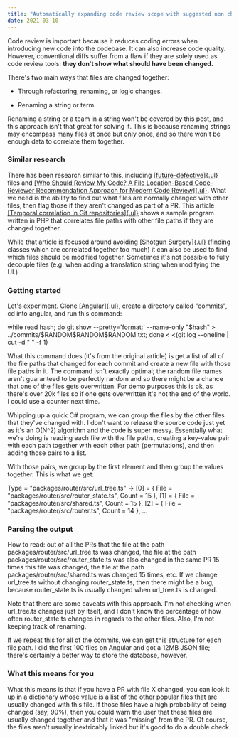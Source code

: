 ```yaml
---
title: "Automatically expanding code review scope with suggested non changed files"
date: 2021-03-10
---
```


Code review is important because it reduces coding errors when introducing new code into the codebase. It can also increase code quality. However, conventional diffs suffer from a flaw if they are solely used as code review tools: **they don't show what should have been changed.**

There's two main ways that files are changed together:

-   Through refactoring, renaming, or logic changes.

-   Renaming a string or term.

Renaming a string or a team in a string won't be covered by this post, and this approach isn't that great for solving it. This is because renaming strings may encompass many files at once but only once, and so there won't be enough data to correlate them together.

### Similar research

There has been research similar to this, including [[future-defective]{.ul}](https://sail.cs.queensu.ca/Downloads/MSR2015_InvestigatingCodeReviewPracticesInDefectiveFiles_AnEmpiricalStudyOfTheQtSystem.pdf) files and [[Who Should Review My Code? A File Location-Based Code-Reviewer Recommendation Approach for Modern Code Review]{.ul}](http://chakkrit.com/assets/papers/thongtanunam2015saner.pdf). What we need is the ability to find out what files are normally changed with other files, then flag those if they aren't changed as part of a PR. This article [[Temporal correlation in Git repositories]{.ul}](https://dzone.com/articles/temporal-correlation-git) shows a sample program written in PHP that correlates file paths with other file paths if they are changed together.

While that article is focused around avoiding [[Shotgun Surgery]{.ul}](https://michaelfeathers.typepad.com/michael_feathers_blog/2011/09/temporal-correlation-of-class-changes.html) (finding classes which are correlated together too much) it can also be used to find which files should be modified together. Sometimes it's not possible to fully decouple files (e.g. when adding a translation string when modifying the UI.)

### Getting started

Let's experiment. Clone [[Angular]{.ul}](https://github.com/angular/angular), create a directory called "commits", cd into angular, and run this command:

while read hash; do git show \--pretty=\'format:\' \--name-only \"\$hash\" \> ../commits/\$RANDOM\$RANDOM\$RANDOM.txt; done \< \<(git log \--oneline \| cut -d \" \" -f 1)

What this command does (it's from the original article) is get a list of all of the file paths that changed for each commit and create a new file with those file paths in it. The command isn't exactly optimal; the random file names aren't guaranteed to be perfectly random and so there might be a chance that one of the files gets overwritten. For demo purposes this is ok, as there's over 20k files so if one gets overwritten it's not the end of the world. I could use a counter next time.

Whipping up a quick C\# program, we can group the files by the other files that they've changed with. I don't want to release the source code just yet as it's an O(N\^2) algorithm and the code is super messy. Essentially what we're doing is reading each file with the file paths, creating a key-value pair with each path together with each other path (permutations), and then adding those pairs to a list.

With those pairs, we group by the first element and then group the values together. This is what we get:

Type = \"packages/router/src/url_tree.ts\" -\> \[0\] = { File = \"packages/router/src/router_state.ts\", Count = 15 }, \[1\] = { File = \"packages/router/src/shared.ts\", Count = 15 }, \[2\] = { File = \"packages/router/src/router.ts\", Count = 14 }, ...

### Parsing the output

How to read: out of all the PRs that the file at the path packages/router/src/url_tree.ts was changed, the file at the path packages/router/src/router_state.ts was also changed in the same PR 15 times this file was changed, the file at the path packages/router/src/shared.ts was changed 15 times, etc. If we change url_tree.ts without changing router_state.ts, then there might be a bug, because router_state.ts is usually changed when url_tree.ts is changed.

Note that there are some caveats with this approach. I'm not checking when url_tree.ts changes just by itself, and I don't know the percentage of how often router_state.ts changes in regards to the other files. Also, I'm not keeping track of renaming.

If we repeat this for all of the commits, we can get this structure for each file path. I did the first 100 files on Angular and got a 12MB JSON file; there's certainly a better way to store the database, however.

### What this means for you

What this means is that if you have a PR with file X changed, you can look it up in a dictionary whose value is a list of the other popular files that are usually changed with this file. If those files have a high probability of being changed (say, 90%), then you could warn the user that these files are usually changed together and that it was "missing" from the PR. Of course, the files aren't usually inextricably linked but it's good to do a double check.

